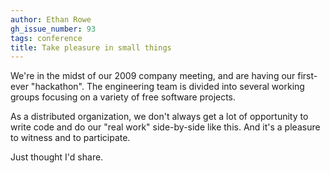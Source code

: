 ```yaml
---
author: Ethan Rowe
gh_issue_number: 93
tags: conference
title: Take pleasure in small things
---
```




We're in the midst of our 2009 company meeting, and are having our first-ever "hackathon".  The engineering team is divided into several working groups focusing on a variety of free software projects.

As a distributed organization, we don't always get a lot of opportunity to write code and do our "real work" side-by-side like this.  And it's a pleasure to witness and to participate.

Just thought I'd share.


